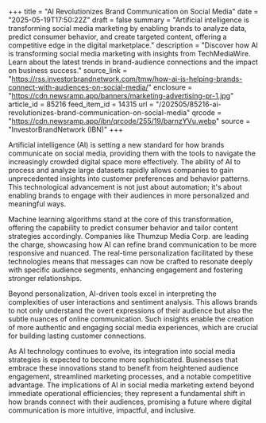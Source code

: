+++
title = "AI Revolutionizes Brand Communication on Social Media"
date = "2025-05-19T17:50:22Z"
draft = false
summary = "Artificial intelligence is transforming social media marketing by enabling brands to analyze data, predict consumer behavior, and create targeted content, offering a competitive edge in the digital marketplace."
description = "Discover how AI is transforming social media marketing with insights from TechMediaWire. Learn about the latest trends in brand-audience connections and the impact on business success."
source_link = "https://rss.investorbrandnetwork.com/tmw/how-ai-is-helping-brands-connect-with-audiences-on-social-media/"
enclosure = "https://cdn.newsramp.app/banners/marketing-advertising-pr-1.jpg"
article_id = 85216
feed_item_id = 14315
url = "/202505/85216-ai-revolutionizes-brand-communication-on-social-media"
qrcode = "https://cdn.newsramp.app/ibn/qrcode/255/19/barnzYVu.webp"
source = "InvestorBrandNetwork (IBN)"
+++

<p>Artificial intelligence (AI) is setting a new standard for how brands communicate on social media, providing them with the tools to navigate the increasingly crowded digital space more effectively. The ability of AI to process and analyze large datasets rapidly allows companies to gain unprecedented insights into customer preferences and behavior patterns. This technological advancement is not just about automation; it's about enabling brands to engage with their audiences in more personalized and meaningful ways.</p><p>Machine learning algorithms stand at the core of this transformation, offering the capability to predict consumer behavior and tailor content strategies accordingly. Companies like Thumzup Media Corp. are leading the charge, showcasing how AI can refine brand communication to be more responsive and nuanced. The real-time personalization facilitated by these technologies means that messages can now be crafted to resonate deeply with specific audience segments, enhancing engagement and fostering stronger relationships.</p><p>Beyond personalization, AI-driven tools excel in interpreting the complexities of user interactions and sentiment analysis. This allows brands to not only understand the overt expressions of their audience but also the subtle nuances of online communication. Such insights enable the creation of more authentic and engaging social media experiences, which are crucial for building lasting customer connections.</p><p>As AI technology continues to evolve, its integration into social media strategies is expected to become more sophisticated. Businesses that embrace these innovations stand to benefit from heightened audience engagement, streamlined marketing processes, and a notable competitive advantage. The implications of AI in social media marketing extend beyond immediate operational efficiencies; they represent a fundamental shift in how brands connect with their audiences, promising a future where digital communication is more intuitive, impactful, and inclusive.</p>